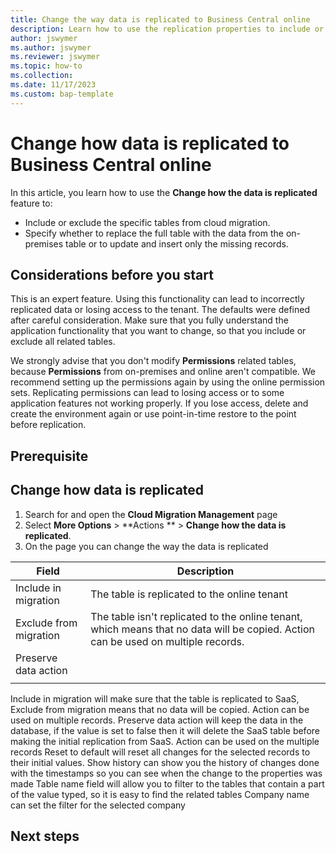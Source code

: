 ```yaml
---
title: Change the way data is replicated to Business Central online
description: Learn how to use the replication properties to include or exclude specific tables from cloud migration.
author: jswymer
ms.author: jswymer
ms.reviewer: jswymer
ms.topic: how-to 
ms.collection: 
ms.date: 11/17/2023
ms.custom: bap-template 
---
```


# Change how data is replicated to Business Central online

In this article, you learn how to use the **Change how the data is replicated** feature to:

- Include or exclude the specific tables from cloud migration. 
- Specify whether to replace the full table with the data from the on-premises table or to update and insert only the missing records.


## Considerations before you start

This is an expert feature. Using this functionality can lead to incorrectly replicated data or losing access to the tenant. The defaults were defined after careful consideration. Make sure that you fully understand the application functionality that you want to change, so that you include or exclude all related tables. 

We strongly advise that you don't modify **Permissions** related tables, because **Permissions** from on-premises and online aren't compatible. We recommend setting up the permissions again by using the online permission sets. Replicating permissions can lead to losing access or to some application features not working properly. If you lose access, delete and create the environment again or use point-in-time restore to the point before replication.

## Prerequisite


## Change how data is replicated 

1. Search for and open the **Cloud Migration Management** page
2. Select **More Options** > **Actions ** > **Change how the data is replicated**.
3. On the page you can change the way the data is replicated
 
  |Field|Description|
  |-|-|
  |Include in migration|The table is replicated to the online tenant 
  |Exclude from migration|The table isn't replicated to the online tenant, which means that no data will be copied. Action can be used on multiple records.|
  |Preserve data action||
  |||

Include in migration will make sure that the table is replicated to SaaS, Exclude from migration means that no data will be copied. Action can be used on multiple records. 
Preserve data action will keep the data in the database, if the value is set to false then it will delete the SaaS table before making the initial replication from SaaS. Action can be used on the multiple records
Reset to default will reset all changes for the selected records to their initial values. 
Show history can show you the history of changes done with the timestamps so you can see when the change to the properties was made
Table name field will allow you to filter to the tables that contain a part of the value typed, so it is easy to find the related tables
Company name can set the filter for the selected company

## Next steps

<!--Remove all the comments in this template before you sign-off or merge to the main branch.-->
